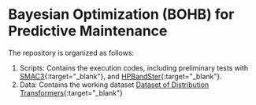 # Bayesian Optimization (BOHB) for Predictive Maintenance

The repository is organized as follows:

1. Scripts: Contains the execution codes, including preliminary tests with [SMAC3](https://github.com/automl/SMAC3){:target="_blank"}, and [HPBandSter](https://github.com/automl/HpBandSter){:target="_blank"}.
2. Data: Contains the working dataset [Dataset of Distribution Transformers](https://data.mendeley.com/datasets/yzyj46xpmy/4){:target="_blank"}







 

